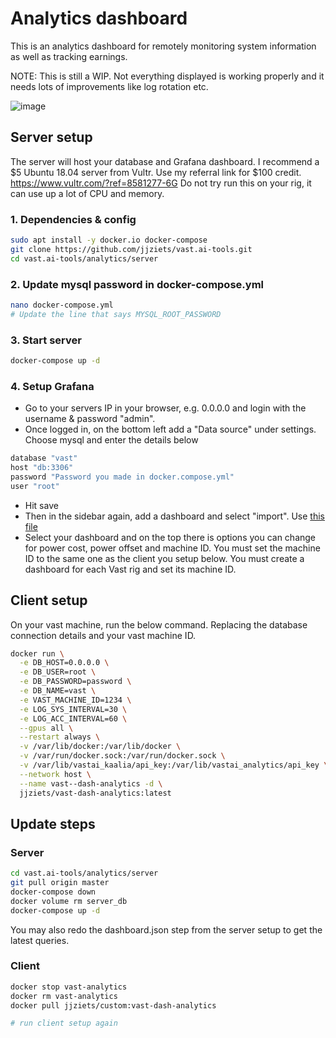 # Analytics dashboard

This is an analytics dashboard for remotely monitoring system information as well as tracking earnings.

NOTE: This is still a WIP. Not everything displayed is working properly and it needs lots of improvements like log rotation etc.

![image](https://raw.githubusercontent.com/leona/vast.ai-tools/master/analytics/screenshot.png)

## Server setup

The server will host your database and Grafana dashboard.
I recommend a $5 Ubuntu 18.04 server from Vultr. Use my referral link for $100 credit.
https://www.vultr.com/?ref=8581277-6G
Do not try run this on your rig, it can use up a lot of CPU and memory.

### 1. Dependencies & config
```bash
sudo apt install -y docker.io docker-compose
git clone https://github.com/jjziets/vast.ai-tools.git
cd vast.ai-tools/analytics/server
```

### 2. Update mysql password in docker-compose.yml
```bash
nano docker-compose.yml
# Update the line that says MYSQL_ROOT_PASSWORD
```

### 3. Start server
```bash
docker-compose up -d
```

### 4. Setup Grafana
- Go to your servers IP in your browser, e.g. 0.0.0.0 and login with the username & password "admin".
- Once logged in, on the bottom left add a "Data source" under settings. Choose mysql and enter the details below
```bash
database "vast"
host "db:3306"
password "Password you made in docker.compose.yml"
user "root"
```
- Hit save
- Then in the sidebar again, add a dashboard and select "import". Use [this file](./server/config/dashboard.json)
- Select your dashboard and on the top there is options you can change for power cost, power offset and machine ID. You must set the machine ID to the same one as the client you setup below. You must create a dashboard for each Vast rig and set its machine ID.

## Client setup
On your vast machine, run the below command. Replacing the database connection details and your vast machine ID.

```bash
docker run \
  -e DB_HOST=0.0.0.0 \
  -e DB_USER=root \
  -e DB_PASSWORD=password \
  -e DB_NAME=vast \
  -e VAST_MACHINE_ID=1234 \
  -e LOG_SYS_INTERVAL=30 \
  -e LOG_ACC_INTERVAL=60 \
  --gpus all \
  --restart always \
  -v /var/lib/docker:/var/lib/docker \
  -v /var/run/docker.sock:/var/run/docker.sock \
  -v /var/lib/vastai_kaalia/api_key:/var/lib/vastai_analytics/api_key \
  --network host \
  --name vast--dash-analytics -d \
  jjziets/vast-dash-analytics:latest
```

## Update steps

### Server
```bash
cd vast.ai-tools/analytics/server
git pull origin master
docker-compose down
docker volume rm server_db
docker-compose up -d
```

You may also redo the dashboard.json step from the server setup to get the latest queries.

### Client
```bash
docker stop vast-analytics
docker rm vast-analytics
docker pull jjziets/custom:vast-dash-analytics

# run client setup again
```

